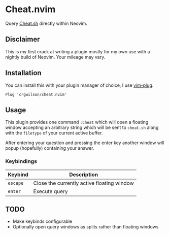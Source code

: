 # Cheat.nvim

Query [Cheat.sh][cheatsh] directly within Neovim.

## Disclaimer

This is my first crack at writing a plugin mostly for my own use with a nightly
build of Neovim. Your mileage may vary.

## Installation

You can install this with your plugin manager of choice, I use [vim-plug](https://github.com/junegunn/vim-plug).

```vim
Plug 'crgwilson/cheat.nvim'
```

## Usage

This plugin provides one command `:Cheat` which will open a floating window accepting
an arbitrary string which will be sent to `cheat.sh` along with the `filetype`
of your current active buffer.

After entering your question and pressing the enter key another window will
popup (hopefully) containing your answer.

### Keybindings

| Keybind | Description |
| ------- | ----------- |
| `escape` | Close the currently active floating window |
| `enter` | Execute query |

## TODO

* Make keybinds configurable
* Optionally open query windows as splits rather than floating windows

[cheatsh]:cheat.sh "cheat.sh"
